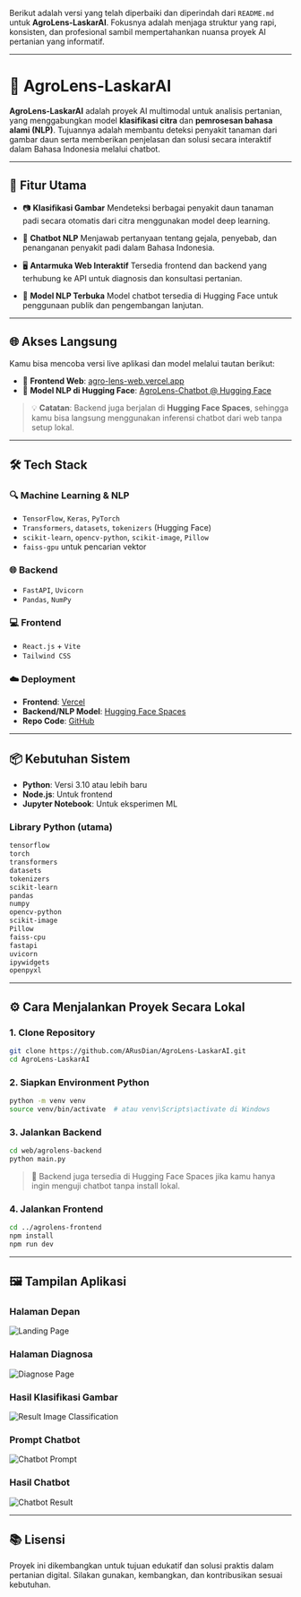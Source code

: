 Berikut adalah versi yang telah diperbaiki dan diperindah dari `README.md` untuk **AgroLens-LaskarAI**. Fokusnya adalah menjaga struktur yang rapi, konsisten, dan profesional sambil mempertahankan nuansa proyek AI pertanian yang informatif.

---

# 🌾 AgroLens-LaskarAI

**AgroLens-LaskarAI** adalah proyek AI multimodal untuk analisis pertanian, yang menggabungkan model **klasifikasi citra** dan **pemrosesan bahasa alami (NLP)**. Tujuannya adalah membantu deteksi penyakit tanaman dari gambar daun serta memberikan penjelasan dan solusi secara interaktif dalam Bahasa Indonesia melalui chatbot.

---

## 🚀 Fitur Utama

* 📷 **Klasifikasi Gambar**
  Mendeteksi berbagai penyakit daun tanaman padi secara otomatis dari citra menggunakan model deep learning.

* 🤖 **Chatbot NLP**
  Menjawab pertanyaan tentang gejala, penyebab, dan penanganan penyakit padi dalam Bahasa Indonesia.

* 🖥️ **Antarmuka Web Interaktif**
  Tersedia frontend dan backend yang terhubung ke API untuk diagnosis dan konsultasi pertanian.

* 🧠 **Model NLP Terbuka**
  Model chatbot tersedia di Hugging Face untuk penggunaan publik dan pengembangan lanjutan.

---

## 🌐 Akses Langsung

Kamu bisa mencoba versi live aplikasi dan model melalui tautan berikut:

* 🔗 **Frontend Web**: [agro-lens-web.vercel.app](https://agro-lens-web.vercel.app/)
* 🔗 **Model NLP di Hugging Face**: [AgroLens-Chatbot @ Hugging Face](https://huggingface.co/ARusDian/AgroLens-Chatbot)

> 💡 **Catatan**: Backend juga berjalan di **Hugging Face Spaces**, sehingga kamu bisa langsung menggunakan inferensi chatbot dari web tanpa setup lokal.

---

## 🛠️ Tech Stack

### 🔍 Machine Learning & NLP

* `TensorFlow`, `Keras`, `PyTorch`
* `Transformers`, `datasets`, `tokenizers` (Hugging Face)
* `scikit-learn`, `opencv-python`, `scikit-image`, `Pillow`
* `faiss-gpu` untuk pencarian vektor

### 🌐 Backend

* `FastAPI`, `Uvicorn`
* `Pandas`, `NumPy`

### 💻 Frontend

* `React.js` + `Vite`
* `Tailwind CSS`

### ☁️ Deployment

* **Frontend**: [Vercel](https://vercel.com)
* **Backend/NLP Model**: [Hugging Face Spaces](https://huggingface.co/spaces)
* **Repo Code**: [GitHub](https://github.com/ARusDian/AgroLens-LaskarAI)

---

## 📦 Kebutuhan Sistem

* **Python**: Versi 3.10 atau lebih baru
* **Node.js**: Untuk frontend
* **Jupyter Notebook**: Untuk eksperimen ML

### Library Python (utama)

```txt
tensorflow
torch
transformers
datasets
tokenizers
scikit-learn
pandas
numpy
opencv-python
scikit-image
Pillow
faiss-cpu
fastapi
uvicorn
ipywidgets
openpyxl
```

---

## ⚙️ Cara Menjalankan Proyek Secara Lokal

### 1. Clone Repository

```bash
git clone https://github.com/ARusDian/AgroLens-LaskarAI.git
cd AgroLens-LaskarAI
```

### 2. Siapkan Environment Python

```bash
python -m venv venv
source venv/bin/activate  # atau venv\Scripts\activate di Windows
```

### 3. Jalankan Backend

```bash
cd web/agrolens-backend
python main.py
```

> 🧪 Backend juga tersedia di Hugging Face Spaces jika kamu hanya ingin menguji chatbot tanpa install lokal.

### 4. Jalankan Frontend

```bash
cd ../agrolens-frontend
npm install
npm run dev
```

---

## 🖼️ Tampilan Aplikasi

### Halaman Depan

![Landing Page](assets/landing_page.png)

### Halaman Diagnosa

![Diagnose Page](assets/diagnosa_page.png)

### Hasil Klasifikasi Gambar

![Result Image Classification](assets/result_image_classfication.png)

### Prompt Chatbot

![Chatbot Prompt](assets/chatbot_prompt.png)

### Hasil Chatbot

![Chatbot Result](assets/chatbot_result.png)

---

## 📚 Lisensi

Proyek ini dikembangkan untuk tujuan edukatif dan solusi praktis dalam pertanian digital.
Silakan gunakan, kembangkan, dan kontribusikan sesuai kebutuhan.
